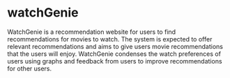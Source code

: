 # watchGenie
WatchGenie is a recommendation website for users to find recommendations for movies to watch. The system is expected to offer relevant recommendations and aims to give users movie recommendations that the users will enjoy. WatchGenie condenses the watch preferences of users using graphs and feedback from users to improve recommendations for other users. 
